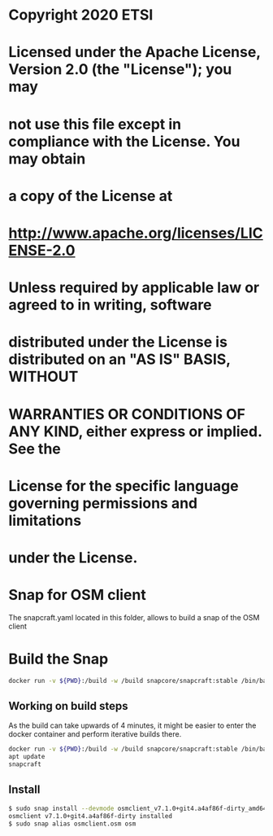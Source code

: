 ##
# Copyright 2020 ETSI
#
# Licensed under the Apache License, Version 2.0 (the "License"); you may
# not use this file except in compliance with the License. You may obtain
# a copy of the License at
#
#         http://www.apache.org/licenses/LICENSE-2.0
#
# Unless required by applicable law or agreed to in writing, software
# distributed under the License is distributed on an "AS IS" BASIS, WITHOUT
# WARRANTIES OR CONDITIONS OF ANY KIND, either express or implied. See the
# License for the specific language governing permissions and limitations
# under the License.
##

# Snap for OSM client

The snapcraft.yaml located in this folder, allows to build a snap of the OSM client


# Build the Snap

```bash
docker run -v ${PWD}:/build -w /build snapcore/snapcraft:stable /bin/bash -c "apt update && snapcraft"
```


## Working on build steps

As the build can take upwards of 4 minutes, it might be easier to enter the docker
container and perform iterative builds there.

```bash
docker run -v ${PWD}:/build -w /build snapcore/snapcraft:stable /bin/bash -c /bin/bash
apt update
snapcraft
```


## Install

```bash
$ sudo snap install --devmode osmclient_v7.1.0+git4.a4af86f-dirty_amd64.snap
osmclient v7.1.0+git4.a4af86f-dirty installed
$ sudo snap alias osmclient.osm osm
```

